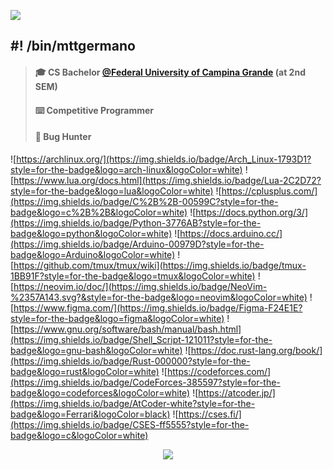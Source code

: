 <!-- Header -->
<img src="https://i.pinimg.com/originals/ef/08/d1/ef08d117f320d1e142f79c4413e0a2bf.gif"></img>


<!-- Body -->
## #! /bin/mttgermano
> #### 🎓 CS Bachelor [@Federal University of Campina Grande](https://portal.ufcg.edu.br/) (at 2nd SEM)
> #### ⌨️ Competitive Programmer															
> #### 🐛 Bug Hunter																

![https://archlinux.org/](https://img.shields.io/badge/Arch_Linux-1793D1?style=for-the-badge&logo=arch-linux&logoColor=white)
![https://www.lua.org/docs.html](https://img.shields.io/badge/Lua-2C2D72?style=for-the-badge&logo=lua&logoColor=white)
![https://cplusplus.com/](https://img.shields.io/badge/C%2B%2B-00599C?style=for-the-badge&logo=c%2B%2B&logoColor=white)
![https://docs.python.org/3/](https://img.shields.io/badge/Python-3776AB?style=for-the-badge&logo=python&logoColor=white)
![https://docs.arduino.cc/](https://img.shields.io/badge/Arduino-00979D?style=for-the-badge&logo=Arduino&logoColor=white)
![https://github.com/tmux/tmux/wiki](https://img.shields.io/badge/tmux-1BB91F?style=for-the-badge&logo=tmux&logoColor=white)
![https://neovim.io/doc/](https://img.shields.io/badge/NeoVim-%2357A143.svg?&style=for-the-badge&logo=neovim&logoColor=white)
![https://www.figma.com/](https://img.shields.io/badge/Figma-F24E1E?style=for-the-badge&logo=figma&logoColor=white)
![https://www.gnu.org/software/bash/manual/bash.html](https://img.shields.io/badge/Shell_Script-121011?style=for-the-badge&logo=gnu-bash&logoColor=white)
![https://doc.rust-lang.org/book/](https://img.shields.io/badge/Rust-000000?style=for-the-badge&logo=rust&logoColor=white)
![https://codeforces.com/](https://img.shields.io/badge/CodeForces-385597?style=for-the-badge&logo=codeforces&logoColor=white)
![https://atcoder.jp/](https://img.shields.io/badge/AtCoder-white?style=for-the-badge&logo=Ferrari&logoColor=black)
![https://cses.fi/](https://img.shields.io/badge/CSES-ff5555?style=for-the-badge&logo=c&logoColor=white)


<!-- Footer -->
<p align="center">
	<a href=""><img src="https://img.shields.io/badge/ProtonMail-8B89CC?style=for-the-badge&logo=protonmail&logoColor=white"></img></a>
</p>


<!--
![]()
<img src="https://i.pinimg.com/originals/64/e2/41/64e241ec861140b34fcdde07c12a1279.gif"> </img>
![image](https://user-images.githubusercontent.com/109299725/230250351-eb5e4f98-5865-4ab4-81d4-3f12a4c73ee0.png)
-->
